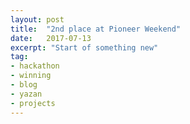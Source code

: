 ```yaml
---
layout: post
title:  "2nd place at Pioneer Weekend"
date:   2017-07-13
excerpt: "Start of something new"
tag:
- hackathon
- winning
- blog
- yazan
- projects
---
```

